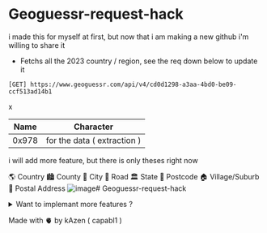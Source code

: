 # Geoguessr-request-hack
i made this for myself at first, but now that i am making a new github i'm willing to share it


- Fetchs all the  2023 country / region, see the req down below to update it
  
``` 
[GET] https://www.geoguessr.com/api/v4/cd0d1298-a3aa-4bd0-be09-ccf513ad14b1
```


x

| Name     | Character |
| ---      | ---       |
| 0x978    | for the data ( extraction )        |





i will add more feature, but there is only theses right now

🌎 Country
🏙️ County
🏡 City
🚦 Road
🏛️ State
🧬 Postcode
🏠 Village/Suburb
📮 Postal Address
![image](https://github.com/capabl1/Geoguessr-request-hack/assets/137743238/90ce6c34-779f-453e-bdd8-0e405d16ef94)# Geoguessr-request-hack







<details>

<summary>Want to implemant more features ? </summary>

# it can also fetch the latitude and longtitude, meaning that you can do alot of things with it, an exemple

( have alot more infos but busy to add them, can make it to open a streetview with google with only the L and l)

</details>



Made with 🫀 by kAzen ( capabl1 )
